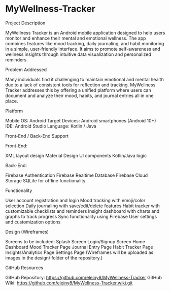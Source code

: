# MyWellness-Tracker
Project Description

MyWellness Tracker is an Android mobile application designed to help users monitor and enhance their mental and emotional wellness. The app combines features like mood tracking, daily journaling, and habit monitoring in a simple, user-friendly interface. It aims to promote self-awareness and wellness insights through intuitive data visualization and personalized reminders.

Problem Addressed

Many individuals find it challenging to maintain emotional and mental health due to a lack of consistent tools for reflection and tracking. MyWellness Tracker addresses this by offering a unified platform where users can document and analyze their mood, habits, and journal entries all in one place.

Platform

Mobile OS: Android
Target Devices: Android smartphones (Android 10+)
IDE: Android Studio
Language: Kotlin / Java

Front-End / Back-End Support

Front-End:

XML layout design
Material Design UI components
Kotlin/Java logic

Back-End:

Firebase Authentication
Firebase Realtime Database
Firebase Cloud Storage
SQLite for offline functionality

Functionality

User account registration and login
Mood tracking with emoji/color selection
Daily journaling with save/edit/delete features
Habit tracker with customizable checklists and reminders
Insight dashboard with charts and graphs to track progress
Sync functionality using Firebase
User settings and customization options

Design (Wireframes)

Screens to be included:
Splash Screen
Login/Signup Screen
Home Dashboard
Mood Tracker Page
Journal Entry Page
Habit Tracker Page
Insights/Analytics Page
Settings Page
(Wireframes will be uploaded as images in the design/ folder of the repository.)

GitHub Resources

GitHub Repository: https://github.com/eleiny8/MyWellness-Tracker
GitHub Wiki: https://github.com/eleiny8/MyWellness-Tracker.wiki.git
